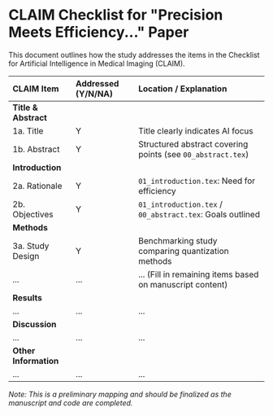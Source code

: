 # CLAIM Checklist for "Precision Meets Efficiency..." Paper

This document outlines how the study addresses the items in the Checklist for Artificial Intelligence in Medical Imaging (CLAIM).

| CLAIM Item         | Addressed (Y/N/NA) | Location / Explanation                                    |
| :----------------- | :----------------- | :-------------------------------------------------------- |
| **Title & Abstract** |                    |                                                           |
| 1a. Title          | Y                  | Title clearly indicates AI focus                          |
| 1b. Abstract       | Y                  | Structured abstract covering points (see `00_abstract.tex`) |
| **Introduction**   |                    |                                                           |
| 2a. Rationale      | Y                  | `01_introduction.tex`: Need for efficiency                |
| 2b. Objectives     | Y                  | `01_introduction.tex` / `00_abstract.tex`: Goals outlined |
| **Methods**        |                    |                                                           |
| 3a. Study Design   | Y                  | Benchmarking study comparing quantization methods         |
| ...                | ...                | ... (Fill in remaining items based on manuscript content) |
| **Results**        |                    |                                                           |
| ...                | ...                | ...                                                       |
| **Discussion**     |                    |                                                           |
| ...                | ...                | ...                                                       |
| **Other Information**|                    |                                                           |
| ...                | ...                | ...                                                       |

*Note: This is a preliminary mapping and should be finalized as the manuscript and code are completed.*
